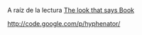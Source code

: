 

A raíz de la lectura [The look that says Book](http://www.alistapart.com/articles/the-look-that-says-book/)

http://code.google.com/p/hyphenator/
